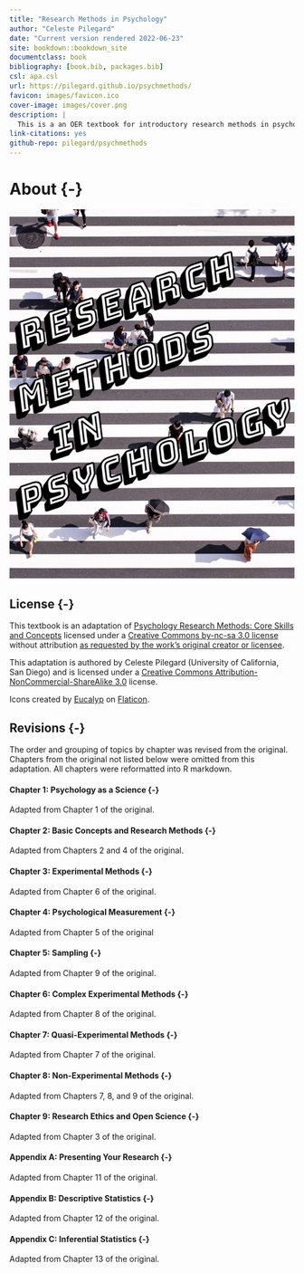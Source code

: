```yaml
--- 
title: "Research Methods in Psychology"
author: "Celeste Pilegard"
date: "Current version rendered 2022-06-23"
site: bookdown::bookdown_site
documentclass: book
bibliography: [book.bib, packages.bib]
csl: apa.csl
url: https://pilegard.github.io/psychmethods/
favicon: images/favicon.ico
cover-image: images/cover.png
description: |
  This is a an OER textbook for introductory research methods in psychology.
link-citations: yes
github-repo: pilegard/psychmethods
---
```


# About {-}

![](images/cover.png)

## License {-}

This textbook is an adaptation of [Psychology Research Methods: Core Skills and Concepts](https://2012books.lardbucket.org/books/psychology-research-methods-core-skills-and-concepts/) licensed under a [Creative Commons by-nc-sa 3.0 license](https://creativecommons.org/licenses/by-nc-sa/3.0/) without attribution [as requested by the work’s original creator or licensee](https://2012books.lardbucket.org/attribution.html).

This adaptation is authored by Celeste Pilegard (University of California, San Diego) and is licensed under a [Creative Commons Attribution-NonCommercial-ShareAlike 3.0](https://creativecommons.org/licenses/by-nc-sa/3.0/) license.

Icons created by [Eucalyp](https://creativemarket.com/eucalyp) on [Flaticon](https://www.flaticon.com/).

## Revisions  {-}

The order and grouping of topics by chapter was revised from the original. Chapters from the original not listed below were omitted from this adaptation. All chapters were reformatted into R markdown.

#### Chapter 1: Psychology as a Science {-}

Adapted from Chapter 1 of the original.

#### Chapter 2: Basic Concepts and Research Methods {-}

Adapted from Chapters 2 and 4 of the original.

#### Chapter 3: Experimental Methods {-}

Adapted from Chapter 6 of the original.

#### Chapter 4: Psychological Measurement {-}

Adapted from Chapter 5 of the original

#### Chapter 5: Sampling {-}

Adapted from Chapter 9 of the original.

#### Chapter 6: Complex Experimental Methods {-}

Adapted from Chapter 8 of the original.

#### Chapter 7: Quasi-Experimental Methods {-}

Adapted from Chapter 7 of the original.

#### Chapter 8: Non-Experimental Methods {-}

Adapted from Chapters 7, 8, and 9 of the original.

#### Chapter 9: Research Ethics and Open Science {-}

Adapted from Chapter 3 of the original.

#### Appendix A: Presenting Your Research {-}

Adapted from Chapter 11 of the original.

#### Appendix B: Descriptive Statistics {-}

Adapted from Chapter 12 of the original.

#### Appendix C: Inferential Statistics {-}

Adapted from Chapter 13 of the original.
